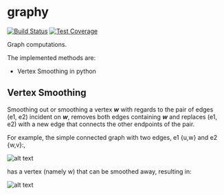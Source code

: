 # graphy

[![Build Status](https://travis-ci.org/gianmarcodonetti/graphy.svg?branch=master)](https://travis-ci.org/gianmarcodonetti/graphy)
[![Test Coverage](https://codecov.io/gh/gianmarcodonetti/graphy/branch/master/graph/badge.svg)](https://codecov.io/gh/gianmarcodonetti/graphy)

Graph computations.

The implemented methods are:
- Vertex Smoothing in python

## Vertex Smoothing

Smoothing out or smoothing a vertex ***w*** with regards to the pair of edges (e1, e2) incident on ***w***, removes both edges containing ***w*** and replaces (e1, e2) with a new edge that connects the other endpoints of the pair.

For example, the simple connected graph with two edges, e1 {u,w} and e2 {w,v}:,

![alt text](https://upload.wikimedia.org/wikipedia/commons/6/6f/Graph_subdivision_step2.svg )

has a vertex (namely w) that can be smoothed away, resulting in:

![alt text](https://upload.wikimedia.org/wikipedia/commons/1/15/Graph_subdivision_step1.svg )
